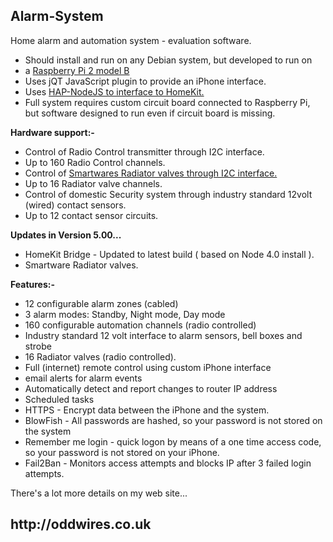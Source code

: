 <h2>Alarm-System</h2>
 
Home alarm and automation system - evaluation software.
 
<ul>
<li>Should install and run on any Debian system, but developed to run on 
<li>a <a href="https://www.raspberrypi.org/products/raspberry-pi-2-model-b/">Raspberry Pi 2 model B</a></li>
<li>Uses jQT JavaScript plugin to provide an iPhone interface.</li>
<li>Uses <a href="https://github.com/KhaosT/HAP-NodeJS">HAP-NodeJS to interface to HomeKit.</a></li>
<li>Full system requires custom circuit board connected to Raspberry Pi, but software
designed to run even if circuit board is missing.</li>
</ul>
  
<b>Hardware support:-</b><br>
<ul>
<li>Control of Radio Control transmitter through I2C interface.</li>
<li>Up to 160 Radio Control channels.</li>
<li>Control of <a href="http://www.smartwares.eu/en-us/wireless-radiator-valve-shs-53000?returnurl=%2fen-us%2fsearch%3fq%3dradiator%2520valve">Smartwares Radiator valves through I2C interface.</a></li>
<li>Up to 16 Radiator valve channels.</li>
<li>Control of domestic Security system through industry standard 12volt (wired) contact sensors.</li>
<li>Up to 12 contact sensor circuits.</li>
</ul>
 
<b>Updates in Version 5.00...</b><br>
<ul>
<li>HomeKit Bridge - Updated to latest build ( based on Node 4.0 install ).</li>
<li>Smartware Radiator valves.
</ul>
 
<b>Features:-</b><br>
<ul>
  <li>12 configurable alarm zones (cabled)</li>
  <li>3 alarm modes: Standby, Night mode, Day mode</li>
  <li>160 configurable automation channels (radio controlled)</li>
  <li>Industry standard 12 volt interface to alarm sensors, bell boxes and strobe</li>
  <li>16 Radiator valves (radio controlled).</li>
  <li>Full (internet) remote control using custom iPhone interface</li>
  <li>email alerts for alarm events</li>
  <li>Automatically detect and report changes to router IP address</li>
  <li>Scheduled tasks</li>
  <li>HTTPS - Encrypt data between the iPhone and the system.</li>
  <li>BlowFish - All passwords are hashed, so your password is not stored on the system</li>
  <li>Remember me login - quick logon by means of a one time access code, so your password is not stored on your iPhone.</li>
  <li>Fail2Ban - Monitors access attempts and blocks IP after 3 failed login attempts.</li>
</ul>
 
There's a lot more details on my web site...
 
<h2>http://oddwires.co.uk </h2>

